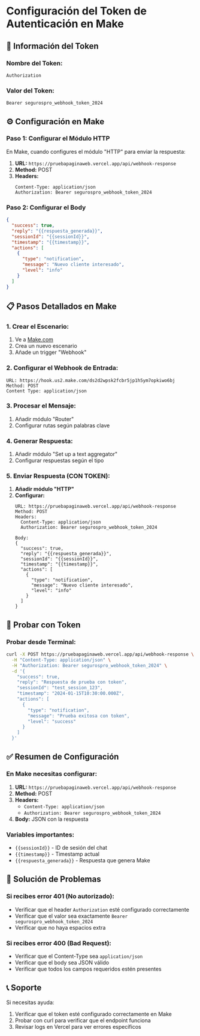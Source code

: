# Configuración del Token de Autenticación en Make

## 🔐 **Información del Token**

### **Nombre del Token:**
```
Authorization
```

### **Valor del Token:**
```
Bearer segurospro_webhook_token_2024
```

## ⚙️ **Configuración en Make**

### **Paso 1: Configurar el Módulo HTTP**

En Make, cuando configures el módulo "HTTP" para enviar la respuesta:

1. **URL:** `https://pruebapaginaweb.vercel.app/api/webhook-response`
2. **Method:** POST
3. **Headers:**
   ```
   Content-Type: application/json
   Authorization: Bearer segurospro_webhook_token_2024
   ```

### **Paso 2: Configurar el Body**

```json
{
  "success": true,
  "reply": "{{respuesta_generada}}",
  "sessionId": "{{sessionId}}",
  "timestamp": "{{timestamp}}",
  "actions": [
    {
      "type": "notification",
      "message": "Nuevo cliente interesado",
      "level": "info"
    }
  ]
}
```

## 📋 **Pasos Detallados en Make**

### **1. Crear el Escenario:**
1. Ve a [Make.com](https://www.make.com)
2. Crea un nuevo escenario
3. Añade un trigger "Webhook"

### **2. Configurar el Webhook de Entrada:**
```
URL: https://hook.us2.make.com/ds2d2wpsk2fcbr5jp1h5ym7opkiwo6bj
Method: POST
Content Type: application/json
```

### **3. Procesar el Mensaje:**
1. Añadir módulo "Router"
2. Configurar rutas según palabras clave

### **4. Generar Respuesta:**
1. Añadir módulo "Set up a text aggregator"
2. Configurar respuestas según el tipo

### **5. Enviar Respuesta (CON TOKEN):**
1. **Añadir módulo "HTTP"**
2. **Configurar:**
   ```
   URL: https://pruebapaginaweb.vercel.app/api/webhook-response
   Method: POST
   Headers:
     Content-Type: application/json
     Authorization: Bearer segurospro_webhook_token_2024
   
   Body:
   {
     "success": true,
     "reply": "{{respuesta_generada}}",
     "sessionId": "{{sessionId}}",
     "timestamp": "{{timestamp}}",
     "actions": [
       {
         "type": "notification",
         "message": "Nuevo cliente interesado",
         "level": "info"
       }
     ]
   }
   ```

## 🧪 **Probar con Token**

### **Probar desde Terminal:**
```bash
curl -X POST https://pruebapaginaweb.vercel.app/api/webhook-response \
  -H "Content-Type: application/json" \
  -H "Authorization: Bearer segurospro_webhook_token_2024" \
  -d '{
    "success": true,
    "reply": "Respuesta de prueba con token",
    "sessionId": "test_session_123",
    "timestamp": "2024-01-15T10:30:00.000Z",
    "actions": [
      {
        "type": "notification",
        "message": "Prueba exitosa con token",
        "level": "success"
      }
    ]
  }'
```

## ✅ **Resumen de Configuración**

### **En Make necesitas configurar:**

1. **URL:** `https://pruebapaginaweb.vercel.app/api/webhook-response`
2. **Method:** POST
3. **Headers:**
   - `Content-Type: application/json`
   - `Authorization: Bearer segurospro_webhook_token_2024`
4. **Body:** JSON con la respuesta

### **Variables importantes:**
- `{{sessionId}}` - ID de sesión del chat
- `{{timestamp}}` - Timestamp actual
- `{{respuesta_generada}}` - Respuesta que genera Make

## 🚨 **Solución de Problemas**

### **Si recibes error 401 (No autorizado):**
- Verificar que el header `Authorization` esté configurado correctamente
- Verificar que el valor sea exactamente `Bearer segurospro_webhook_token_2024`
- Verificar que no haya espacios extra

### **Si recibes error 400 (Bad Request):**
- Verificar que el Content-Type sea `application/json`
- Verificar que el body sea JSON válido
- Verificar que todos los campos requeridos estén presentes

## 📞 **Soporte**

Si necesitas ayuda:
1. Verificar que el token esté configurado correctamente en Make
2. Probar con curl para verificar que el endpoint funciona
3. Revisar logs en Vercel para ver errores específicos 